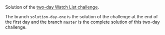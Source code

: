 Solution of the [two-day Watch List challenge](https://github.com/lewagon/fullstack-challenges/blob/bootstrap-5/05-Rails/04-Rails-mister-cocktail/02-Watch-List/README.md).

The branch `solution-day-one` is the solution of the challenge at the end of the first day and the branch `master` is the complete solution of this two-day challenge. 
